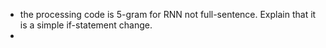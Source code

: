 - the processing code is 5-gram for RNN not full-sentence. Explain that it is a simple if-statement change. 
- 